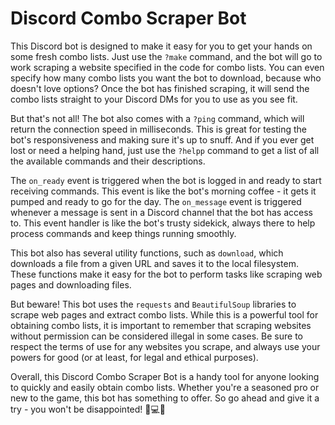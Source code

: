 # Discord Combo Scraper Bot

This Discord bot is designed to make it easy for you to get your hands on some fresh combo lists. Just use the `?make` command, and the bot will go to work scraping a website specified in the code for combo lists. You can even specify how many combo lists you want the bot to download, because who doesn't love options? Once the bot has finished scraping, it will send the combo lists straight to your Discord DMs for you to use as you see fit.

But that's not all! The bot also comes with a `?ping` command, which will return the connection speed in milliseconds. This is great for testing the bot's responsiveness and making sure it's up to snuff. And if you ever get lost or need a helping hand, just use the `?helpp` command to get a list of all the available commands and their descriptions.

The `on_ready` event is triggered when the bot is logged in and ready to start receiving commands. This event is like the bot's morning coffee - it gets it pumped and ready to go for the day. The `on_message` event is triggered whenever a message is sent in a Discord channel that the bot has access to. This event handler is like the bot's trusty sidekick, always there to help process commands and keep things running smoothly.

This bot also has several utility functions, such as `download`, which downloads a file from a given URL and saves it to the local filesystem. These functions make it easy for the bot to perform tasks like scraping web pages and downloading files.

But beware! This bot uses the `requests` and `BeautifulSoup` libraries to scrape web pages and extract combo lists. While this is a powerful tool for obtaining combo lists, it is important to remember that scraping websites without permission can be considered illegal in some cases. Be sure to respect the terms of use for any websites you scrape, and always use your powers for good (or at least, for legal and ethical purposes).

Overall, this Discord Combo Scraper Bot is a handy tool for anyone looking to quickly and easily obtain combo lists. Whether you're a seasoned pro or new to the game, this bot has something to offer. So go ahead and give it a try - you won't be disappointed! 💪💻🤖
